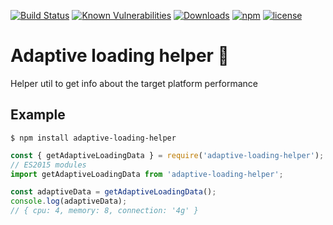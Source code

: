 [![Build Status](https://travis-ci.org/FJancsi/adaptive-loading-helper.svg?branch=master)](https://travis-ci.org/FJancsi/adaptive-loading-helper)
[![Known Vulnerabilities](https://snyk.io/test/github/FJancsi/adaptive-loading-helper/badge.svg?targetFile=package.json)](https://snyk.io/test/github/FJancsi/adaptive-loading-helper?targetFile=package.json)
[![Downloads](https://img.shields.io/npm/dm/adaptive-loading-helper.svg)](https://npmcharts.com/compare/adaptive-loading-helper?minimal=true)
[![npm](https://img.shields.io/npm/v/adaptive-loading-helper.svg)](https://www.npmjs.com/package/adaptive-loading-helper)
[![license](https://img.shields.io/npm/l/adaptive-loading-helper.svg)](https://www.npmjs.com/package/adaptive-loading-helper)

# Adaptive loading helper 🚀
Helper util to get info about the target platform performance

## Example

```shell
$ npm install adaptive-loading-helper
```

```javascript
const { getAdaptiveLoadingData } = require('adaptive-loading-helper');
// ES2015 modules
import getAdaptiveLoadingData from 'adaptive-loading-helper';

const adaptiveData = getAdaptiveLoadingData();
console.log(adaptiveData);
// { cpu: 4, memory: 8, connection: '4g' }
```
